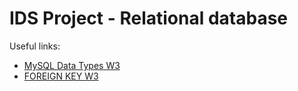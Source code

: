 # IDS Project - Relational database

Useful links:
- [MySQL Data Types W3](https://www.w3schools.com/sql/sql_datatypes.asp)
- [FOREIGN KEY W3](https://www.w3schools.com/sql/sql_foreignkey.asp)
